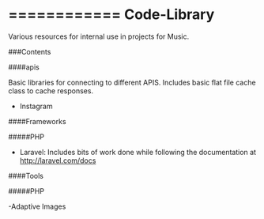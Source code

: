 ============
Code-Library
============

Various resources for internal use in projects for Music.

###Contents

####apis

Basic libraries for connecting to different APIS. Includes basic flat file cache class to cache responses.

-   Instagram

####Frameworks

#####PHP

-   Laravel:
    Includes bits of work done while following the documentation at http://laravel.com/docs

####Tools

#####PHP

-Adaptive Images